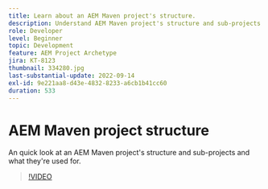 ```yaml
---
title: Learn about an AEM Maven project's structure.
description: Understand AEM Maven project's structure and sub-projects.
role: Developer
level: Beginner
topic: Development
feature: AEM Project Archetype
jira: KT-8123
thumbnail: 334280.jpg
last-substantial-update: 2022-09-14
exl-id: 9e221aa8-d43e-4832-8233-a6cb1b41cc60
duration: 533
---
```

# AEM Maven project structure

An quick look at an AEM Maven project's structure and sub-projects and what they're used for.

>[!VIDEO](https://video.tv.adobe.com/v/334280?quality=12&learn=on)
